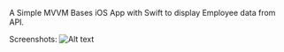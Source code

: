 A Simple MVVM Bases iOS App with Swift to display Employee data from API.

Screenshots:
![Alt text](MVVMListDataApp/screenshots/data_displayed.jpg=200x400?raw=true "Employee List" )



